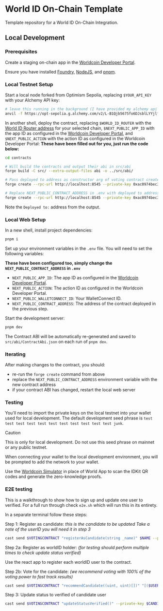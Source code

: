 # World ID On-Chain Template

Template repository for a World ID On-Chain Integration.

## Local Development

### Prerequisites

Create a staging on-chain app in the [Worldcoin Developer Portal](https://developer.worldcoin.org).

Ensure you have installed [Foundry](https://book.getfoundry.sh/getting-started/installation), [NodeJS](https://nodejs.org/en/download), and [pnpm](https://pnpm.io/installation).

### Local Testnet Setup

Start a local node forked from Optimism Sepolia, replacing `$YOUR_API_KEY` with your Alchemy API key:

```bash
# leave this running in the background (I have provided my alchemy api key for simplicity)
anvil -f https://opt-sepolia.g.alchemy.com/v2/L-B1Qjb5675fo6DJsblLYYjlfrvCPXY9
```

In another shell, deploy the contract, replacing `$WORLD_ID_ROUTER` with the [World ID Router address](https://docs.worldcoin.org/reference/address-book) for your selected chain, `$NEXT_PUBLIC_APP_ID` with the app ID as configured in the [Worldcoin Developer Portal](https://developer.worldcoin.org), and `$NEXT_PUBLIC_ACTION` with the action ID as configured in the Worldcoin Developer Portal: **These have been filled out for you, just run the code below:**

```bash
cd contracts

# Will build the contracts and output their abi in src/abi
forge build -C src/ --extra-output-files abi -o ../src/abi/

# Pass deployed to address as constructor arg of voting contract created below
forge create --rpc-url http://localhost:8545 --private-key 0xac0974bec39a17e36ba4a6b4d238ff944bacb478cbed5efcae784d7bf4f2ff80 src/Contract.sol:Contract --constructor-args 0x11cA3127182f7583EfC416a8771BD4d11Fae4334 app_staging_3cd5392cb0348670bcc22377e6090a68 verify-worldid

# Replace NEXT_PUBLIC_CONTRACT_ADDRESS in .env with deployed to address
forge create --rpc-url http://localhost:8545 --private-key 0xac0974bec39a17e36ba4a6b4d238ff944bacb478cbed5efcae784d7bf4f2ff80 src/voting.sol:Voting --constructor-args 0x97915c43511f8cB4Fbe7Ea03B96EEe940eC4AF12
```

Note the `Deployed to:` address from the output.

### Local Web Setup

In a new shell, install project dependencies:

```bash
pnpm i
```

Set up your environment variables in the `.env` file. You will need to set the following variables:

**These have been configured too, simply change the `NEXT_PUBLIC_CONTRACT_ADDRESS` in `.env`**

- `NEXT_PUBLIC_APP_ID`: The app ID as configured in the [Worldcoin Developer Portal](https://developer.worldcoin.org).
- `NEXT_PUBLIC_ACTION`: The action ID as configured in the Worldcoin Developer Portal.
- `NEXT_PUBLIC_WALLETCONNECT_ID`: Your WalletConnect ID.
- `NEXT_PUBLIC_CONTRACT_ADDRESS`: The address of the contract deployed in the previous step.

Start the development server:

```bash
pnpm dev
```

The Contract ABI will be automatically re-generated and saved to `src/abi/ContractAbi.json` on each run of `pnpm dev`.

### Iterating

After making changes to the contract, you should:

- re-run the `forge create` command from above
- replace the `NEXT_PUBLIC_CONTRACT_ADDRESS` environment variable with the new contract address
- if your contract ABI has changed, restart the local web server

### Testing

You'll need to import the private keys on the local testnet into your wallet used for local development. The default development seed phrase is `test test test test test test test test test test test junk`.

> [!CAUTION]
> This is only for local development. Do not use this seed phrase on mainnet or any public testnet.

When connecting your wallet to the local development environment, you will be prompted to add the network to your wallet.

Use the [Worldcoin Simulator](https://simulator.worldcoin.org) in place of World App to scan the IDKit QR codes and generate the zero-knowledge proofs.

### E2E testing

This is a walkthrough to show how to sign up and update one user to verified. For a full run through check `e2e.sh` which will run this in its entirety.

In a separate terminal follow these steps:

Step 1: Register as candidate: *this is the candidate to be updated Take a note of the userID you will need it in step 3*

```bash
cast send $VOTINGCONTRACT "registerAsCandidate(string _name)" $NAME --private-key $PRIVATEKEY
```

Step 2a: Register as worldID holder: *(for testing should perform multiple times to check update status verified)*

Use the react app to register each worldID user to the contract.

Step 2b: Vote for the candidate: *(we recommend voting with 100% of the voting power to fast track results)*

```bash
cast send $VOTINGCONTRACT "recommendCandidate((uint, uint)[])" "[($USERID, 100)]" --private-key $PRIVATEKEY
```

Step 3: Update status to verified of candidate user

```bash
cast send $VOTINGCONTRACT "updateStatusVerified()" --private-key $CANDIDATEPRIVATEKEY
```

